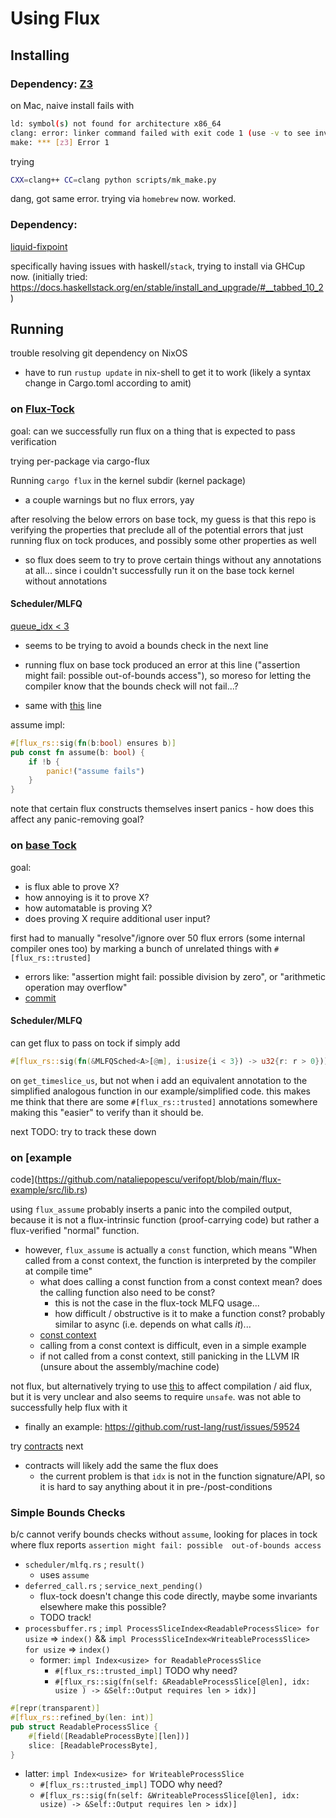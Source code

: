 # Using Flux

## Installing

### Dependency: [Z3](https://github.com/Z3Prover/z3)

on Mac, naive install fails with

```sh
ld: symbol(s) not found for architecture x86_64
clang: error: linker command failed with exit code 1 (use -v to see invocation)
make: *** [z3] Error 1
```

trying

```sh
CXX=clang++ CC=clang python scripts/mk_make.py
```

dang, got same error. trying via `homebrew` now. worked.

### Dependency:
[liquid-fixpoint](https://github.com/ucsd-progsys/liquid-fixpoint)

specifically having issues with haskell/`stack`, trying to install via GHCup
now. (initially tried:
https://docs.haskellstack.org/en/stable/install_and_upgrade/#__tabbed_10_2)

## Running

trouble resolving git dependency on NixOS
- have to run `rustup update` in nix-shell to get it to work (likely a syntax 
  change in Cargo.toml according to amit)

### on [Flux-Tock](https://github.com/PLSysSec/tock)

goal: can we successfully run flux on a thing that is expected to pass
verification

trying per-package via cargo-flux

Running `cargo flux` in the kernel subdir (kernel package)
- a couple warnings but no flux errors, yay

after resolving the below errors on base tock, my guess is that this repo is
verifying the properties that preclude all of the potential errors that just 
running flux on tock produces, and possibly some other properties as well
- so flux does seem to try to prove certain things without any annotations at
  all... since i couldn't successfully run it on the base tock kernel without
  annotations

#### Scheduler/MLFQ

[queue_idx < 3](https://github.com/PLSysSec/tock/blob/master/kernel/src/scheduler/mlfq.rs#L167)
- seems to be trying to avoid a bounds check in the next line
- running flux on base tock produced an error at this line ("assertion might
  fail: possible out-of-bounds access"), so moreso for letting the compiler know
  that the bounds check will not fail...?

- same with
  [this](https://github.com/PLSysSec/tock/blob/master/kernel/src/scheduler/mlfq.rs#L171)
  line

assume impl: 

```rust
#[flux_rs::sig(fn(b:bool) ensures b)]
pub const fn assume(b: bool) {
    if !b {
        panic!("assume fails")
    }
}
```

note that certain flux constructs themselves insert panics - how does this 
affect any panic-removing goal?

### on [base Tock](https://github.com/tock/tock)

goal: 
- is flux able to prove X?
- how annoying is it to prove X?
- how automatable is proving X?
- does proving X require additional user input?

first had to manually "resolve"/ignore over 50 flux errors (some internal 
compiler ones too) by marking a bunch of unrelated things with 
`#[flux_rs::trusted]`
- errors like: "assertion might fail: possible division by zero", or "arithmetic
  operation may overflow"
- [commit](https://github.com/nataliepopescu/tock/commit/361f058792272d8375682b907f87f38d35684d7a)

#### Scheduler/MLFQ

can get flux to pass on tock if simply add

```rust
#[flux_rs::sig(fn(&MLFQSched<A>[@m], i:usize{i < 3}) -> u32{r: r > 0})]
```

on `get_timeslice_us`, but not when i add an equivalent annotation to the
simplified analogous function in our example/simplified code. this makes me
think that there are some `#[flux_rs::trusted]` annotations somewhere making
this "easier" to verify than it should be. 

next TODO: try to track these down



### on [example
code](https://github.com/nataliepopescu/verifopt/blob/main/flux-example/src/lib.rs)

using `flux_assume` probably inserts a panic into the compiled output, because 
it is not a flux-intrinsic function (proof-carrying code) but rather a 
flux-verified "normal" function. 
- however, `flux_assume` is actually a `const` function, which means "When
  called from a const context, the function is interpreted by the compiler at
  compile time"
  - what does calling a const function from a const context mean? does the
    calling function also need to be const? 
    - this is not the case in the flux-tock MLFQ usage...
    - how difficult / obstructive is it to make a function const? probably
      similar to async (i.e. depends on what calls _it_)...
  - [const
    context](https://doc.rust-lang.org/reference/const_eval.html#const-context)
  - calling from a const context is difficult, even in a simple example
  - if not called from a const context, still panicking in the LLVM IR (unsure
    about the assembly/machine code)


not flux, but alternatively trying to use
[this](https://www.reddit.com/r/rust/comments/1jafvbe/how_to_inform_the_rust_compiler_of_an_enforced/) 
to affect compilation / aid flux, but it is very unclear and also seems to 
require `unsafe`. was not able to successfully help flux with it
- finally an example: https://github.com/rust-lang/rust/issues/59524

try [contracts](https://docs.rs/contracts/latest/contracts/) next
- contracts will likely add the same the flux does
    - the current problem is that `idx` is not in the function signature/API, so
      it is hard to say anything about it in pre-/post-conditions

### Simple Bounds Checks

b/c cannot verify bounds checks without `assume`, 
looking for places in tock where flux reports `assertion might fail: possible 
out-of-bounds access`
- `scheduler/mlfq.rs` ; `result()`
  - uses `assume`
- `deferred_call.rs` ; `service_next_pending()`
  - flux-tock doesn't change this code directly, maybe some invariants elsewhere
    make this possible? 
  - TODO track!
- `processbuffer.rs` ; `impl ProcessSliceIndex<ReadableProcessSlice> for usize`
  => `index()` && `impl ProcessSliceIndex<WriteableProcessSlice> for usize` =>
  `index()`
  - former: `impl Index<usize> for ReadableProcessSlice`
    - `#[flux_rs::trusted_impl]` TODO why need?
    - `#[flux_rs::sig(fn(self: &ReadableProcessSlice[@len], idx: usize ) ->
      &Self::Output requires len > idx)]`

```rust
#[repr(transparent)]
#[flux_rs::refined_by(len: int)]
pub struct ReadableProcessSlice {
    #[field([ReadableProcessByte][len])]
    slice: [ReadableProcessByte],
}
```


  - latter: `impl Index<usize> for WriteableProcessSlice`
    - `#[flux_rs::trusted_impl]` TODO why need?
    - `#[flux_rs::sig(fn(self: &WriteableProcessSlice[@len], idx: usize) ->
      &Self::Output requires len > idx)]`






